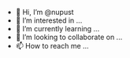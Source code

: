 - 👋 Hi, I’m @nupust
- 👀 I’m interested in ...
- 🌱 I’m currently learning ...
- 💞️ I’m looking to collaborate on ...
- 📫 How to reach me ...

<!---
nupust/nupust is a ✨ special ✨ repository because its `README.md` (this file) appears on your GitHub profile.
You can click the Preview link to take a look at your changes.
--->
